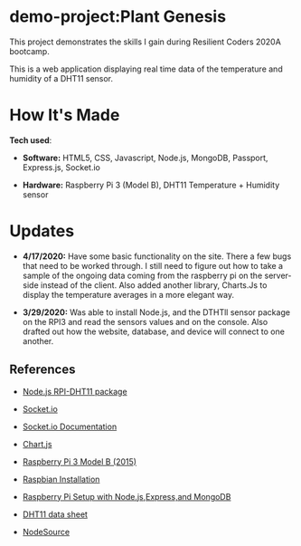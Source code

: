 # demo-project:Plant Genesis
This project demonstrates the skills I gain during Resilient Coders 2020A bootcamp. 

This is a web application displaying real time data of the temperature and humidity of a DHT11 sensor. 


# How It's Made

**Tech used**: 
 - **Software:** HTML5, CSS, Javascript, Node.js, MongoDB, Passport, Express.js, Socket.io
 
  - **Hardware:** Raspberry Pi 3 (Model B), DHT11 Temperature + Humidity sensor
  
 

# Updates

- **4/17/2020:** Have some basic functionality on the site. There a few bugs that need to be worked through. I still need to figure out how to take a sample of the ongoing data coming from the raspberry pi on the server-side instead of the client. Also added another library, Charts.Js  to display the temperature averages in a more elegant way. 

- **3/29/2020:** Was able to install Node.js, and the DTHTll sensor package on the RPI3 and read the sensors values and on the console. Also drafted out how the website, database, and device will connect to one another.

## References

- [Node.js RPI-DHT11 package](https://www.npmjs.com/package/node-dht-sensor)

- [Socket.io](https://socket.io/)

- [Socket.io Documentation](https://github.com/socketio/socket.io/tree/master/docs)

- [Chart.js](https://www.chartjs.org/)

- [Raspberry Pi 3 Model B (2015)](https://www.adafruit.com/product/3055)

- [Raspbian Installation](https://www.raspberrypi.org/documentation/installation/installing-images/)

- [Raspberry Pi Setup with Node.js,Express,and MongoDB](https://www.instructables.com/id/How-to-Build-a-Website-on-a-Raspberry-Pi-With-Node/)

- [DHT11 data sheet](https://components101.com/dht11-temperature-sensor)

- [NodeSource](https://nodesource.com/)



